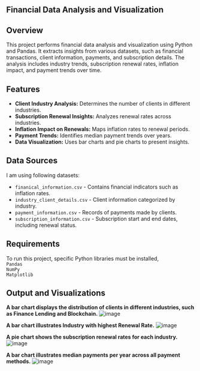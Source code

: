 ## Financial Data Analysis and Visualization
## Overview
This project performs financial data analysis and visualization using Python and Pandas. It extracts insights from various datasets, such as financial transactions, client information, payments, and subscription details. The analysis includes industry trends, subscription renewal rates, inflation impact, and payment trends over time.


## Features
- **Client Industry Analysis:** Determines the number of clients in different industries.
- **Subscription Renewal Insights:** Analyzes renewal rates across industries.
- **Inflation Impact on Renewals:** Maps inflation rates to renewal periods.
- **Payment Trends:** Identifies median payment trends over years.
- **Data Visualization:** Uses bar charts and pie charts to present insights.

## Data Sources
I am using following datasets:
- `finanical_information.csv` - Contains financial indicators such as inflation rates.
- `industry_client_details.csv` - Client information categorized by industry.
- `payment_information.csv` - Records of payments made by clients.
- `subscription_information.csv` - Subscription start and end dates, including renewal status.

## Requirements
To run this project, specific Python libraries must be installed, <br>
`Pandas`<br>
`NumPy`<br>
`Matplotlib`<br>


## Output and Visualizations
**A bar chart displays the distribution of clients in different industries, such as Finance Lending and Blockchain.**
![image](https://github.com/user-attachments/assets/7c58b8aa-a15f-43bc-af39-b82194ad7602)

**A bar chart illustrates Industry with highest Renewal Rate.**
![image](https://github.com/user-attachments/assets/b19b332e-bb66-4535-aeb3-e9b574b7cc12)

**A pie chart shows the subscription renewal rates for each industry.**
![image](https://github.com/user-attachments/assets/2f6e3abd-36b5-4877-a254-60cdf0e52e2e)

**A bar chart illustrates median payments per year across all payment methods.**
![image](https://github.com/user-attachments/assets/69aa1945-3dbd-4c49-8332-e7b1af1d6e9f)

